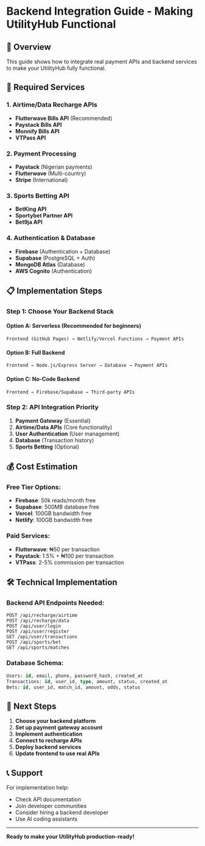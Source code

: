 # Backend Integration Guide - Making UtilityHub Functional

## 🎯 Overview
This guide shows how to integrate real payment APIs and backend services to make your UtilityHub fully functional.

## 🚀 Required Services

### 1. **Airtime/Data Recharge APIs**
- **Flutterwave Bills API** (Recommended)
- **Paystack Bills API**
- **Monnify Bills API**
- **VTPass API**

### 2. **Payment Processing**
- **Paystack** (Nigerian payments)
- **Flutterwave** (Multi-country)
- **Stripe** (International)

### 3. **Sports Betting API**
- **BetKing API**
- **Sportybet Partner API**
- **Bet9ja API**

### 4. **Authentication & Database**
- **Firebase** (Authentication + Database)
- **Supabase** (PostgreSQL + Auth)
- **MongoDB Atlas** (Database)
- **AWS Cognito** (Authentication)

## 📋 Implementation Steps

### Step 1: Choose Your Backend Stack

#### Option A: Serverless (Recommended for beginners)
```
Frontend (GitHub Pages) → Netlify/Vercel Functions → Payment APIs
```

#### Option B: Full Backend
```
Frontend → Node.js/Express Server → Database → Payment APIs
```

#### Option C: No-Code Backend
```
Frontend → Firebase/Supabase → Third-party APIs
```

### Step 2: API Integration Priority

1. **Payment Gateway** (Essential)
2. **Airtime/Data APIs** (Core functionality)
3. **User Authentication** (User management)
4. **Database** (Transaction history)
5. **Sports Betting** (Optional)

## 💰 Cost Estimation

### Free Tier Options:
- **Firebase**: 50k reads/month free
- **Supabase**: 500MB database free
- **Vercel**: 100GB bandwidth free
- **Netlify**: 100GB bandwidth free

### Paid Services:
- **Flutterwave**: ₦50 per transaction
- **Paystack**: 1.5% + ₦100 per transaction
- **VTPass**: 2-5% commission per transaction

## 🛠️ Technical Implementation

### Backend API Endpoints Needed:
```
POST /api/recharge/airtime
POST /api/recharge/data
POST /api/user/login
POST /api/user/register
GET /api/user/transactions
POST /api/sports/bet
GET /api/sports/matches
```

### Database Schema:
```sql
Users: id, email, phone, password_hash, created_at
Transactions: id, user_id, type, amount, status, created_at
Bets: id, user_id, match_id, amount, odds, status
```

## 🔗 Next Steps

1. **Choose your backend platform**
2. **Set up payment gateway account**
3. **Implement authentication**
4. **Connect to recharge APIs**
5. **Deploy backend services**
6. **Update frontend to use real APIs**

## 📞 Support

For implementation help:
- Check API documentation
- Join developer communities
- Consider hiring a backend developer
- Use AI coding assistants

---

**Ready to make your UtilityHub production-ready!**